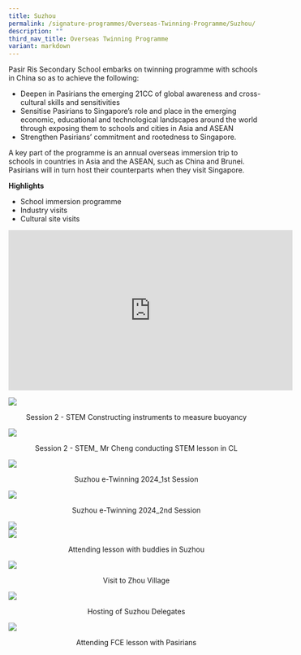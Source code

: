```yaml
---
title: Suzhou
permalink: /signature-programmes/Overseas-Twinning-Programme/Suzhou/
description: ""
third_nav_title: Overseas Twinning Programme
variant: markdown
---
```

Pasir Ris Secondary School embarks on twinning programme with schools in China so as to achieve the following:

 *   Deepen in Pasirians the emerging 21CC of global awareness and cross-cultural skills and sensitivities
 *   Sensitise Pasirians to Singapore’s role and place in the emerging economic, educational and technological landscapes around the world through exposing them to schools and cities in Asia and ASEAN
 *   Strengthen Pasirians’ commitment and rootedness to Singapore.

A key part of the programme is an annual overseas immersion trip to schools in countries in Asia and the ASEAN, such as China and Brunei. Pasirians will in turn host their counterparts when they visit Singapore.

**Highlights**

*   School immersion programme
*   Industry visits
*   Cultural site visits

<iframe allowfullscreen="" allow="accelerometer; autoplay; clipboard-write; encrypted-media; gyroscope; picture-in-picture; web-share" frameborder="0" title="YouTube video player" src="https://www.youtube.com/embed/qU4fJOkxUFg?si=fqmRn_kCNdsZ-aX3" height="315" width="560"></iframe>

![](/images/Signature%20Programmes/Twinning/Session_2___STEM__Constructing_instruments_to_measure_buoyancy.jpg)
<center>Session 2 - STEM Constructing instruments to measure buoyancy</center>

![](/images/Signature%20Programmes/Twinning/Session_2___STEM__Mr_Cheng_conducting_STEM_lesson_in_CL.jpg)<center>Session 2 - STEM_ Mr Cheng conducting STEM lesson in CL</center>

![](/images/Signature%20Programmes/Twinning/Suzhou_e_Twinning_2024_1st_Session.jpg)<center>Suzhou e-Twinning 2024_1st Session</center>

![](/images/Signature%20Programmes/Twinning/Suzhou_e_Twinning_2024_2nd_Session.jpg)<center>Suzhou e-Twinning 2024_2nd Session</center>

![](/images/group%20pic.jpeg)<br>
![](/images/lesson.jpeg)
<center>Attending lesson with buddies in Suzhou </center>

![](/images/Zhou%20Village.jpeg)
<center>Visit to Zhou Village</center>

![](/images/Suzhou%20Delegates.jpeg)
<center>Hosting of Suzhou Delegates</center>

![](/images/FCE%20lesson.jpeg)
<center>Attending FCE lesson with Pasirians</center>